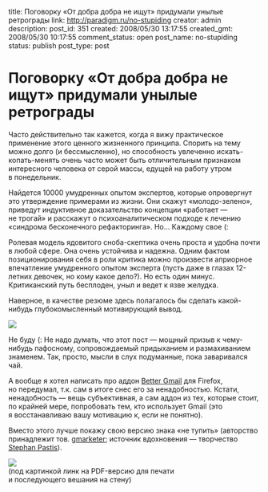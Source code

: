 title: Поговорку «От добра добра не ищут» придумали унылые ретрограды
link: http://paradigm.ru/no-stupiding
creator: admin
description: 
post_id: 351
created: 2008/05/30 13:17:55
created_gmt: 2008/05/30 10:17:55
comment_status: open
post_name: no-stupiding
status: publish
post_type: post

# Поговорку «От добра добра не ищут» придумали унылые ретрограды

Часто действительно так кажется, когда я вижу практическое применение этого ценного жизненного принципа. Спорить на тему можно долго (и бессмысленно), но способность увлеченно искать-копать-менять очень часто может быть отличительным признаком интересного человека от серой массы, едущей на работу утром в понедельник.

Найдется 10000 умудренных опытом экспертов, которые опровергнут это утверждение примерами из жизни. Они скажут «молодо-зелено», приведут индуктивное доказательство концепции «работает — не трогай» и расскажут о психоаналитическом подходе к лечению «синдрома бесконечного рефакторинга». Но... Каждому свое (:

Ролевая модель ядовитого сноба-скептика очень проста и удобна почти в любой сфере. Она очень устойчива и надежна. Одним фактом позиционирования себя в роли критика можно произвести априорное впечатление умудренного опытом эксперта (пусть даже в глазах 12-летних девочек, но кому какое дело?). Но есть один минус. Критиканский путь бесплоден, уныл и ведет к язве желудка.

Наверное, в качестве резюме здесь полагалось бы сделать какой-нибудь глубокомысленный мотивирующий вывод.

[![](http://a.paradigm.ru/2008/05/brenson.png)](http://explore.twitter.com/Mazoo/statuses/779256952)

Не буду (: Не надо думать, что этот пост — мощный призыв к чему-нибудь пафосному, сопровождаемый придыханием и размахиванием знаменем. Так, просто, мысли в слух подуманные, пока заваривался чай.

А вообще я хотел написать про аддон [Better Gmail](https://addons.mozilla.org/en-US/firefox/addon/6076) для Firefox, но передумал, т.к. сам в итоге снес его за ненадобностью. Кстати, ненадобность — вещь субъективная, а сам аддон из тех, которые стоит, по крайней мере, попробовать тем, кто использует Gmail (это я восстанавливаю вашу мотивацию к, если не понятно).

Вместо этого лучше покажу свою версию знака «не тупить» (авторство принадлежит тов. [gmarketer](http://gmarketer.livejournal.com/167287.html); источник вдохновения — творчество [Stephan Pastis](http://www.comics.com/comics/pearls/archive/pearls-20080527.html)).

[![](http://b.paradigm.ru/2008/05/nostupiding.png)](http://b23.ru/y6z)  
(под картинкой линк на PDF-версию для печати  
и последующего вешания на стену)